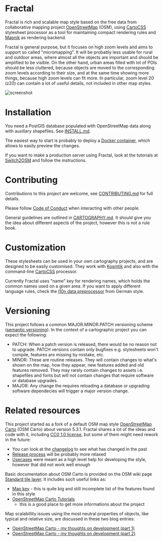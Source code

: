 # Fractal

Fractal is rich and scalable map style based on the free data from collaborative
mapping project [OpenStreetMap](https://www.openstreetmap.org) (OSM), using 
[CartoCSS](https://github.com/mapbox/carto) stylesheet processor as a tool 
for maintaining compact rendering rules and [Mapnik](https://mapnik.org/)
as rendering backend.

Fractal is general purpose, but it focuses on high zoom levels and aims to support 
so called "micromapping". It will be probably less usable for rural and outdoor areas, 
where almost all the objects are important and should be amplified to be visible.
On the other hand, urban areas filled with lot of POIs should be less cluttered,
because objects are moved to the corresponding zoom levels according to their size,
and at the same time showing more things, because high zoom levels can fit more.
In particular, zoom level 20 (z20) can contain a lot of useful details, not included
in other map styles.

![screenshot](https://raw.github.com/openstreetmap-polska/fractal/master/preview.png)

# Installation

You need a PostGIS database populated with OpenStreetMap data along with auxillary 
shapefiles. See [INSTALL.md](INSTALL.md). 

The easiest way to start is probably to deploy a [Docker container](DOCKER.md), 
which allows to easily preview the changes.

If you want to make a production server using Fractal, look at the tutorials at
[Switch2OSM](https://switch2osm.org) and follow the instructions.

# Contributing

Contributions to this project are welcome, see [CONTRIBUTING.md](CONTRIBUTING.md)
for full details.

Please follow [Code of Conduct](CODE_OF_CONDUCT.md) when interacting with
other people.

General guidelines are outlined in [CARTOGRAPHY.md](CARTOGRAPHY.md). It should
give you the idea about different aspects of the project, however this is not 
a rule book.

# Customization

These stylesheets can be used in your own cartography projects, and are designed
to be easily customised. They work with [Kosmtik](https://github.com/kosmtik/kosmtik)
and also with the command-line [CartoCSS](https://github.com/mapbox/carto) processor.

Currently Fractal uses "name" key for rendering names, which holds the common names 
used on a given area. If you want to apply different language rules, check the 
[l10n data preprocessor](https://github.com/giggls/mapnik-german-l10n) from German style.

# Versioning

This project follows a common MAJOR.MINOR.PATCH versioning scheme
([semantic versioning](https://semver.org)). In the context of a cartographic 
project you can expect the following:

* PATCH: When a patch version is released, there would be no reason not to
  upgrade. PATCH versions contain only bugfixes e.g. stylesheets won't compile,
  features are missing by mistake, etc.
* MINOR: These are routine releases. They will contain changes to what's shown 
  on the map, how they appear, new features added and old features removed. 
  They may rarely contain changes to assets i.e. shapefiles and fonts but will 
  not contain changes that require software or database upgrades.
* MAJOR: Any change the requires reloading a database or upgrading software
  dependecies will trigger a major version change.

# Related resources

This project started as a fork of a default OSM map style
[OpenStreetMap Carto](https://github.com/gravitystorm/openstreetmap-carto) 
(OSM Carto) about version 5.3.1. Fractal shares a lot of the ideas and code with it, 
including [CC0 1.0 license](LICENSE.txt), but some of them might need rework 
in the future:

* You can look at the [changelog](CHANGELOG.md) to see what has changed in the past
* [Release process](RELEASES.md) will be probably more relaxed
* [Usecases](USECASES.md) were meant as a high level help for developing the style,
  however that did not work well enough

Basic documentation about OSM Carto is provided on the OSM wiki page
[Standard tile layer](https://wiki.openstreetmap.org/wiki/Standard_tile_layer). It includes such useful links as:

* [Map key](https://wiki.openstreetmap.org/wiki/Standard_tile_layer/Key) - this is 
  quite big and still incomplete list of the features found in this style
* [OpenStreetMap Carto Tutorials](https://ircama.github.io/osm-carto-tutorials/) 
  - this is a good place to get more informations about the project
  
Map scalabillity issues using the most neutral properties of objects, like typical
and relative size, are discussed in these two blog entries:

* [OpenStreetMap Carto - my thoughts on development (part 1)](https://www.openstreetmap.org/user/kocio/diary/44769)
* [OpenStreetMap Carto - my thoughts on development (part 2)](https://www.openstreetmap.org/user/kocio/diary/44852)
